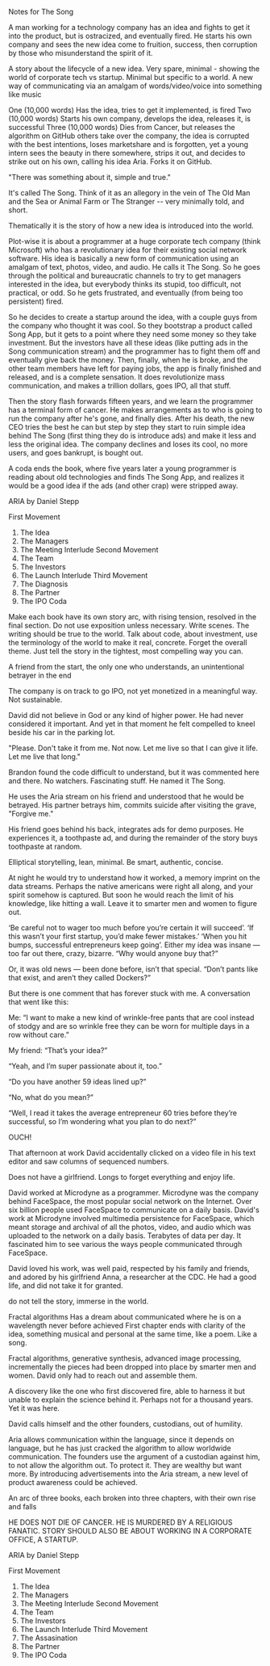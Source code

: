 Notes for The Song


A man working for a technology company has an idea and fights to get it into the product, but is ostracized, and eventually fired.
He starts his own company and sees the new idea come to fruition, success, then corruption by those who misunderstand the spirit of it.

A story about the lifecycle of a new idea. Very spare, minimal - showing the world of corporate tech vs startup. Minimal but specific to a world. A new way of communicating via an amalgam of words/video/voice into something like music

One (10,000 words)
  Has the idea, tries to get it implemented, is fired
Two (10,000 words)
  Starts his own company, develops the idea, releases it, is successful
Three (10,000 words)
  Dies from Cancer, but releases the algorithm on GitHub others take over the company, the idea is corrupted with the best intentions, loses marketshare and is forgotten, yet a young intern sees the beauty in there somewhere, strips it out, and decides to strike out on his own, calling his idea Aria. Forks it on GitHub.

"There was something about it, simple and true."


It's called The Song. Think of it as an allegory in the vein of The Old Man and the Sea or Animal Farm or The Stranger -- very minimally told, and short.

Thematically it is the story of how a new idea is introduced into the world. 

Plot-wise it is about a programmer at a huge corporate tech company (think Microsoft) who has a revolutionary idea for their existing social network software. His idea is basically a new form of communication using an amalgam of text, photos, video, and audio. He calls it The Song. So he goes through the political and bureaucratic channels to try to get managers interested in the idea, but everybody thinks its stupid, too difficult, not practical, or odd. So he gets frustrated, and eventually (from being too persistent) fired. 

So he decides to create a startup around the idea, with a couple guys from the company who thought it was cool. So they bootstrap a product called Song App, but it gets to a point where they need some money so they take investment. But the investors have all these ideas (like putting ads in the Song communication stream) and the programmer has to fight them off and eventually give back the money. Then, finally, when he is broke, and the other team members have left for paying jobs, the app is finally finished and released, and is a complete sensation. It does revolutionize mass communication, and makes a trillion dollars, goes IPO, all that stuff.

Then the story flash forwards fifteen years, and we learn the programmer has a terminal form of cancer. He makes arrangements as to who is going to run the company after he's gone, and finally dies. After his death, the new CEO tries the best he can but step by step they start to ruin simple idea behind The Song (first thing they do is introduce ads) and make it less and less the original idea. The company declines and loses its cool, no more users, and goes bankrupt, is bought out.

A coda ends the book, where five years later a young programmer is reading about old technologies and finds The Song App, and realizes it would be a good idea if the ads (and other crap) were stripped away.




ARIA by Daniel Stepp

First Movement
  1) The Idea
  2) The Managers
  3) The Meeting
Interlude
Second Movement
  1) The Team
  2) The Investors
  3) The Launch
Interlude
Third Movement
  1) The Diagnosis
  2) The Partner
  3) The IPO
Coda

Make each book have its own story arc, with rising tension, resolved in the final section. Do not use exposition unless necessary. Write scenes. The writing should be true to the world. Talk about code, about investment, use the terminology of the world to make it real, concrete. Forget the overall theme. Just tell the story in the tightest, most compelling way you can.


A friend from the start, the only one who understands, an unintentional betrayer in the end

The company is on track to go IPO, not yet monetized in a meaningful way. Not sustainable.


David did not believe in God or any kind of higher power. He had never considered it important. And yet in that moment he felt compelled to kneel beside his car in the parking lot.

"Please. Don't take it from me. Not now. Let me live so that I can give it life. Let me live that long."

Brandon found the code difficult to understand, but it was commented here and there. No watchers. Fascinating stuff. He named it The Song.

He uses the Aria stream on his friend and understood that he would be betrayed.
His partner betrays him, commits suicide after visiting the grave, "Forgive me."

His friend goes behind his back, integrates ads for demo purposes. He experiences it, a toothpaste ad, and during the remainder of the story buys toothpaste at random.

Elliptical storytelling, lean, minimal. Be smart, authentic, concise.

At night he would try to understand how it worked, a memory imprint on the data streams. Perhaps the native americans were right all along, and your spirit somehow is captured. But soon he would reach the limit of his knowledge, like hitting a wall. Leave it to smarter men and women to figure out.



‘Be careful not to wager too much before you’re certain it will succeed’.
‘If this wasn’t your first startup, you’d make fewer mistakes.’
‘When you hit bumps, successful entrepreneurs keep going’.
Either my idea was insane — too far out there, crazy, bizarre. “Why would anyone buy that?”

Or, it was old news — been done before, isn’t that special. “Don’t pants like that exist, and aren’t they called Dockers?”

But there is one comment that has forever stuck with me. A conversation that went like this:

Me: “I want to make a new kind of wrinkle-free pants that are cool instead of stodgy and are so wrinkle free they can be worn for multiple days in a row without care.”

My friend: “That’s your idea?”

“Yeah, and I’m super passionate about it, too.”

“Do you have another 59 ideas lined up?”

“No, what do you mean?”

“Well, I read it takes the average entrepreneur 60 tries before they’re successful, so I’m wondering what you plan to do next?”

OUCH!


That afternoon at work David accidentally clicked on a video file in his text editor and saw columns of sequenced numbers.

Does not have a girlfriend. Longs to forget everything and enjoy life.



David worked at Microdyne as a programmer. Microdyne was the company behind FaceSpace, the most popular social network on the Internet. Over six billion people used FaceSpace to communicate on a daily basis. David's work at Microdyne involved multimedia persistence for FaceSpace, which meant storage and archival of all the photos, video, and audio which was uploaded to the network on a daily basis. Terabytes of data per day. It fascinated him to see various the ways people communicated through FaceSpace. 

David loved his work, was well paid, respected by his family and friends, and adored by his girlfriend Anna, a researcher at the CDC. He had a good life, and did not take it for granted.


do not tell the story, immerse in the world.

Fractal algorithms
Has a dream about communicated where he is on a wavelength never before achieved
First chapter ends with clarity of the idea, something musical and personal at the same time, like a poem. Like a song.

Fractal algorithms, generative synthesis, advanced image processing, incrementally the pieces had been dropped into place by smarter men and women. David only had to reach out and assemble them.

A discovery like the one who first discovered fire, able to harness it but unable to explain the science behind it. Perhaps not for a thousand years. Yet it was here.

David calls himself and the other founders, custodians, out of humility.

Aria allows communication within the language, since it depends on language, but he has just cracked the algorithm to allow worldwide communication. The founders use the argument of a custodian against him, to not allow the algorithm out. To protect it. They are wealthy but want more. By introducing advertisements into the Aria stream, a new level of product awareness could be achieved.

An arc of three books, each broken into three chapters, with their own rise and falls




HE DOES NOT DIE OF CANCER. HE IS MURDERED BY A RELIGIOUS FANATIC.
STORY SHOULD ALSO BE ABOUT WORKING IN A CORPORATE OFFICE, A STARTUP.


ARIA by Daniel Stepp

First Movement
  1) The Idea
  2) The Managers
  3) The Meeting
Interlude
Second Movement
  1) The Team
  2) The Investors
  3) The Launch
Interlude
Third Movement
  1) The Assasination
  2) The Partner
  3) The IPO
Coda
